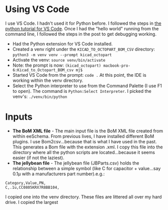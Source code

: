 
# Using VS Code
I use VS Code. I hadn't used it for Python before.  I followed the steps in [the python tutorial for VS Code](https://code.visualstudio.com/docs/python/python-tutorial).  Once I had the "hello world" running from the command line, I followed the steps in the post to get debugging working.
* Had the Python extension for VS Code installed.
* Created a venv right under the ```KICAD_TO_OCTOPART_BOM_CSV``` directory:  ```python3 -m venv venv --prompt kicad_octopart```
* Activate the venv: ```source venv/bin/activate```
* Note: the prompt is now: ```(kicad_octopart) macbook-pro-6:Kicad_to_Octopart_BOM_csv mj$```
* Started VS Code from the prompt: ```code .```  At this point, the IDE is working within the venv directory.
* Select the Python interpreter to use from the Command Palette (I use F1 to open).  The command is ```Python:Select Interpreter```.  I picked the venv's:  ```./venv/bin/python```
# Inputs
* __The BoM XML file__ - The main input file is the BoM XML file created from within eeSchema. From previous lives, I have installed different BoM plugins.  I use Bom2csv...because that is what I have used in the past.  This generates a Bom file with the extension .xml.  I copy this file into the directory where all the python scripts are located...because it seems easier (if not the laziest).
* __The jellybean file__ - The jellybean file (JBParts.csv) holds the relationship between a simple symbol (like C for capacitor + value...say 0.1µ with a manufacturers part number).e.g.:
```
Category,Value,PN,
C,.1u,CC0805KRX7R8BB104,
```
I copied one into the venv directory.  These files are littered all over my hard drive.  I copied the largest
